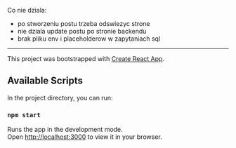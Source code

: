 Co nie dziala:

- po stworzeniu postu trzeba odswiezyc strone
- nie dziala update postu po stronie backendu
- brak pliku env i placeholderow w zapytaniach sql

---

This project was bootstrapped with [Create React App](https://github.com/facebook/create-react-app).

## Available Scripts

In the project directory, you can run:

### `npm start`

Runs the app in the development mode.\
Open [http://localhost:3000](http://localhost:3000) to view it in your browser.
